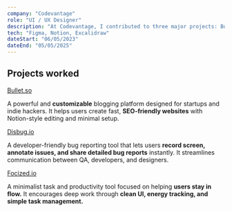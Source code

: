 ```yaml
---
company: "Codevantage"
role: "UI / UX Designer"
description: "At Codevantage, I contributed to three major projects: Bullet.so, Disbug.io, and Focused.I played a leading role in Bullet.so, our core product, driving key UI/UX decisions.These projects sharpened my skills in solving real-world problems through user-centered design."
tech: "Figma, Notion, Excalidraw"
dateStart: "06/05/2023"
dateEnd: "05/05/2025"
---
```


## Projects worked

<a href="http://bullet.so">Bullet.so</a>

A powerful and **customizable** blogging platform designed for startups and indie hackers.
It helps users create fast, **SEO-friendly websites** with Notion-style editing and minimal setup.  

<a href="http://disbug.io">Disbug.io</a>

A developer-friendly bug reporting tool that lets users **record screen, annotate issues, and share detailed bug reports** instantly.
It streamlines communication between QA, developers, and designers.

<a href="http://focuzed.io">Focized.io</a>

A minimalist task and productivity tool focused on helping **users stay in flow.**
It encourages deep work through **clean UI, energy tracking, and simple task management.**